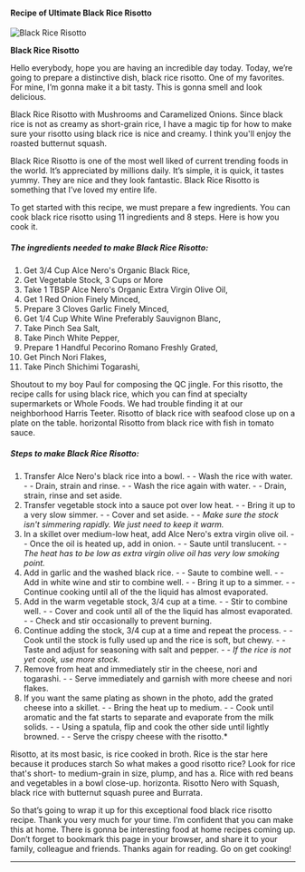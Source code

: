             

#### Recipe of Ultimate Black Rice Risotto

![Black Rice Risotto](https://img-global.cpcdn.com/recipes/34522b0386343d5e/751x532cq70/black-rice-risotto-recipe-main-photo.jpg)

**Black Rice Risotto**

Hello everybody, hope you are having an incredible day today. Today, we’re going to prepare a distinctive dish, black rice risotto. One of my favorites. For mine, I’m gonna make it a bit tasty. This is gonna smell and look delicious.

Black Rice Risotto with Mushrooms and Caramelized Onions. Since black rice is not as creamy as short-grain rice, I have a magic tip for how to make sure your risotto using black rice is nice and creamy. I think you'll enjoy the roasted butternut squash.

Black Rice Risotto is one of the most well liked of current trending foods in the world. It’s appreciated by millions daily. It’s simple, it is quick, it tastes yummy. They are nice and they look fantastic. Black Rice Risotto is something that I’ve loved my entire life.

To get started with this recipe, we must prepare a few ingredients. You can cook black rice risotto using 11 ingredients and 8 steps. Here is how you cook it.

##### The ingredients needed to make Black Rice Risotto:

1.  Get 3/4 Cup Alce Nero's Organic Black Rice,
2.  Get Vegetable Stock, 3 Cups or More
3.  Take 1 TBSP Alce Nero's Organic Extra Virgin Olive Oil,
4.  Get 1 Red Onion Finely Minced,
5.  Prepare 3 Cloves Garlic Finely Minced,
6.  Get 1/4 Cup White Wine Preferably Sauvignon Blanc,
7.  Take Pinch Sea Salt,
8.  Take Pinch White Pepper,
9.  Prepare 1 Handful Pecorino Romano Freshly Grated,
10.  Get Pinch Nori Flakes,
11.  Take Pinch Shichimi Togarashi,

Shoutout to my boy Paul for composing the QC jingle. For this risotto, the recipe calls for using black rice, which you can find at specialty supermarkets or Whole Foods. We had trouble finding it at our neighborhood Harris Teeter. Risotto of black rice with seafood close up on a plate on the table. horizontal Risotto from black rice with fish in tomato sauce.

##### Steps to make Black Rice Risotto:

1.  Transfer Alce Nero's black rice into a bowl. - - Wash the rice with water. - - Drain, strain and rinse. - - Wash the rice again with water. - - Drain, strain, rinse and set aside.
2.  Transfer vegetable stock into a sauce pot over low heat. - - Bring it up to a very slow simmer. - - Cover and set aside. - - _Make sure the stock isn't simmering rapidly. We just need to keep it warm._
3.  In a skillet over medium-low heat, add Alce Nero's extra virgin olive oil. - - Once the oil is heated up, add in onion. - - Saute until translucent. - - _The heat has to be low as extra virgin olive oil has very low smoking point._
4.  Add in garlic and the washed black rice. - - Saute to combine well. - - Add in white wine and stir to combine well. - - Bring it up to a simmer. - - Continue cooking until all of the the liquid has almost evaporated.
5.  Add in the warm vegetable stock, 3/4 cup at a time. - - Stir to combine well. - - Cover and cook until all of the the liquid has almost evaporated. - - Check and stir occasionally to prevent burning.
6.  Continue adding the stock, 3/4 cup at a time and repeat the process. - - Cook until the stock is fully used up and the rice is soft, but chewy. - - Taste and adjust for seasoning with salt and pepper. - - _If the rice is not yet cook, use more stock._
7.  Remove from heat and immediately stir in the cheese, nori and togarashi. - - Serve immediately and garnish with more cheese and nori flakes.
8.  If you want the same plating as shown in the photo, add the grated cheese into a skillet. - - Bring the heat up to medium. - - Cook until aromatic and the fat starts to separate and evaporate from the milk solids. - - Using a spatula, flip and cook the other side until lightly browned. - - Serve the crispy cheese with the risotto.\*

Risotto, at its most basic, is rice cooked in broth. Rice is the star here because it produces starch So what makes a good risotto rice? Look for rice that's short- to medium-grain in size, plump, and has a. Rice with red beans and vegetables in a bowl close-up. horizonta. Risotto Nero with Squash, black rice with butternut squash puree and Burrata.

So that’s going to wrap it up for this exceptional food black rice risotto recipe. Thank you very much for your time. I’m confident that you can make this at home. There is gonna be interesting food at home recipes coming up. Don’t forget to bookmark this page in your browser, and share it to your family, colleague and friends. Thanks again for reading. Go on get cooking!

* * *
